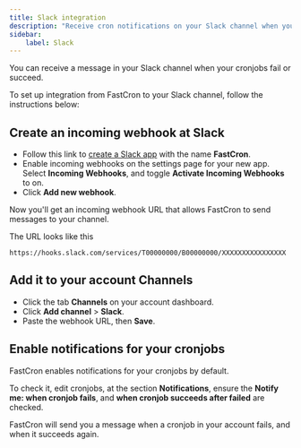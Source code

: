 ```yaml
---
title: Slack integration
description: "Receive cron notifications on your Slack channel when your cronjobs fail or succeed."
sidebar:
    label: Slack
---
```


You can receive a message in your Slack channel when your cronjobs fail or succeed.

To set up integration from FastCron to your Slack channel, follow the instructions below:

## Create an incoming webhook at Slack
- Follow this link to [create a Slack app](https://api.slack.com/apps/new) with the name **FastCron**.
- Enable incoming webhooks on the settings page for your new app. Select **Incoming Webhooks**, and toggle **Activate Incoming Webhooks** to on.
- Click **Add new webhook**.

Now you'll get an incoming webhook URL that allows FastCron to send messages to your channel.

The URL looks like this
```
https://hooks.slack.com/services/T00000000/B00000000/XXXXXXXXXXXXXXXX
```

## Add it to your account Channels

- Click the tab **Channels** on your account dashboard.
- Click **Add channel** >  **Slack**.
- Paste the webhook URL, then **Save**.

## Enable notifications for your cronjobs
FastCron enables notifications for your cronjobs by default.

To check it, edit cronjobs, at the section **Notifications**,
ensure the **Notify me: when cronjob fails**, and **when cronjob succeeds after failed** are checked.

FastCron will send you a message when a cronjob in your account fails, and when it succeeds again.